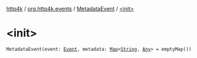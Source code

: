 [http4k](../../index.md) / [org.http4k.events](../index.md) / [MetadataEvent](index.md) / [&lt;init&gt;](./-init-.md)

# &lt;init&gt;

`MetadataEvent(event: `[`Event`](../-event/index.md)`, metadata: `[`Map`](https://kotlinlang.org/api/latest/jvm/stdlib/kotlin.collections/-map/index.html)`<`[`String`](https://kotlinlang.org/api/latest/jvm/stdlib/kotlin/-string/index.html)`, `[`Any`](https://kotlinlang.org/api/latest/jvm/stdlib/kotlin/-any/index.html)`> = emptyMap())`